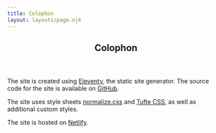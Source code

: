 ```yaml
---
title: Colophon
layout: layouts/page.njk
---
```


<header class="page-header">
    <h2 class="page-title">Colophon</h2>
</header>

<section>

The site is created using [Eleventy](https://www.11ty.dev), the static site generator. The source code for the site is available on [GitHub](https://github.com/timweston/timw.io).

The site uses style sheets [normalize.css](https://github.com/necolas/normalize.css) and [Tufte CSS](https://github.com/edwardtufte/tufte-css), as well as additional custom styles.

The site is hosted on [Netlify](https://www.netlify.com).

</section>
